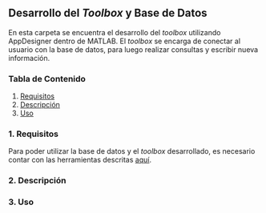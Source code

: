 ## Desarrollo del *Toolbox* y Base de Datos

En esta carpeta se encuentra el desarrollo del *toolbox* utilizando AppDesigner dentro de MATLAB. El *toolbox* se encarga de conectar al usuario con la base de datos, para luego realizar consultas y escribir nueva información.

### Tabla de Contenido
1. [Requisitos](###Requisitos)
2. [Descripción](###Instalación)
3. [Uso](###Uso)

### 1. Requisitos
Para poder utilizar la base de datos y el *toolbox* desarrollado, es necesario contar con las herramientas descritas [aquí](https://github.com/larivera-UVG/Datos-Epilepsia/blob/master/Base%20de%20Datos/ReadMe.md).


### 2. Descripción

### 3. Uso
